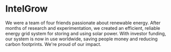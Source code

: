# IntelGrow
We were a team of four friends passionate about renewable energy. After months of research and experimentation, we created an efficient, reliable energy grid system for storing and using solar power. With investor funding, our system is now in use worldwide, saving people money and reducing carbon footprints. We're proud of our impact.
